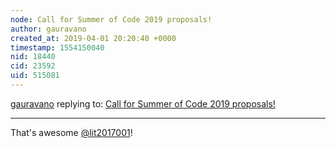 ```yaml
---
node: Call for Summer of Code 2019 proposals!
author: gauravano
created_at: 2019-04-01 20:20:40 +0000
timestamp: 1554150040
nid: 18440
cid: 23592
uid: 515081
---
```




[gauravano](../profile/gauravano) replying to: [Call for Summer of Code 2019 proposals!](../notes/warren/02-28-2019/call-for-summer-of-code-2019-proposals)

----
 That's awesome [@lit2017001](/profile/lit2017001)!